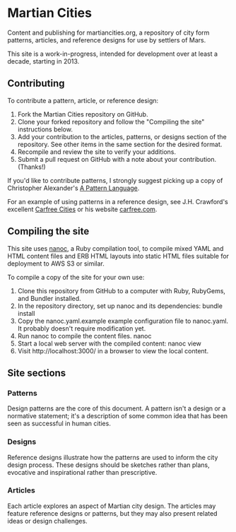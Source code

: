 Martian Cities
==============

Content and publishing for martiancities.org, a repository of city form patterns, articles, and reference designs for use by settlers of Mars.

This site is a work-in-progress, intended for development over at least a decade, starting in 2013.

## Contributing

To contribute a pattern, article, or reference design:

1. Fork the Martian Cities repository on GitHub.
2. Clone your forked repository and follow the "Compiling the site" instructions below.
3. Add your contribution to the articles, patterns, or designs section of the repository. See other items in the same section for the desired format.
4. Recompile and review the site to verify your additions.
5. Submit a pull request on GitHub with a note about your contribution. (Thanks!)

If you'd like to contribute patterns, I strongly suggest picking up a copy of Christopher Alexander's [A Pattern Language](http://www.amazon.com/dp/0195019199/). 

For an example of using patterns in a reference design, see J.H. Crawford's excellent [Carfree Cities](http://www.amazon.com/Carfree-Cities-J-H-Crawford/dp/9057270420/) or his website [carfree.com](http://carfree.com/).

## Compiling the site

This site uses [nanoc](http://nanoc.ws), a Ruby compilation tool, to compile mixed YAML and HTML content files and ERB HTML layouts into static HTML files suitable for deployment to AWS S3 or similar. 

To compile a copy of the site for your own use:

1. Clone this repository from GitHub to a computer with Ruby, RubyGems, and Bundler installed.
2. In the repository directory, set up nanoc and its dependencies:
    bundle install
3. Copy the nanoc.yaml.example example configuration file to nanoc.yaml. It probably doesn't require modification yet.
4. Run nanoc to compile the content files.
    nanoc
5. Start a local web server with the compiled content:
    nanoc view
6. Visit http://localhost:3000/ in a browser to view the local content.

## Site sections

### Patterns

Design patterns are the core of this document. A pattern isn't a design or a normative statement; it's a description of some common idea that has been seen as successful in human cities.

### Designs

Reference designs illustrate how the patterns are used to inform the city design process. These designs should be sketches rather than plans, evocative and inspirational rather than prescriptive.

### Articles

Each article explores an aspect of Martian city design. The articles may feature reference designs or patterns, but they may also present related ideas or design challenges.


